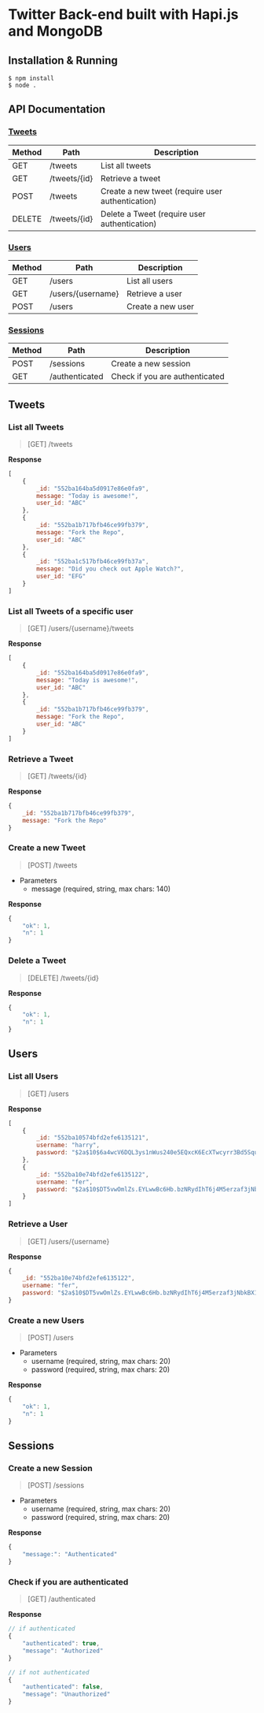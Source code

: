 # Twitter Back-end built with Hapi.js and MongoDB

## Installation & Running

```
$ npm install
$ node .
```

## API Documentation

### [Tweets](#tweets)
| Method | Path | Description |
|---|---|---|
| GET | /tweets | List all tweets |
| GET | /tweets/{id} | Retrieve a tweet |
| POST | /tweets | Create a new tweet (require user authentication) |
| DELETE | /tweets/{id} | Delete a Tweet (require user authentication) |

### [Users](#users)
| Method | Path | Description |
|---|---|---|
| GET | /users | List all users |
| GET | /users/{username} | Retrieve a user |
| POST | /users | Create a new user |

### [Sessions](#sessions)
| Method | Path | Description |
|---|---|---|
| POST | /sessions | Create a new session |
| GET | /authenticated | Check if you are authenticated |


<a name="tweets"></a>
## Tweets
### List all Tweets

> [GET] /tweets

**Response**
```js
[
    {
        _id: "552ba164ba5d0917e86e0fa9",
        message: "Today is awesome!",
        user_id: "ABC"
    },
    {
        _id: "552ba1b717bfb46ce99fb379",
        message: "Fork the Repo",
        user_id: "ABC"
    },
    {
        _id: "552ba1c517bfb46ce99fb37a",
        message: "Did you check out Apple Watch?",
        user_id: "EFG"
    }
]
```

### List all Tweets of a specific user

> [GET] /users/{username}/tweets

**Response**
```js
[
    {
        _id: "552ba164ba5d0917e86e0fa9",
        message: "Today is awesome!",
        user_id: "ABC"
    },
    {
        _id: "552ba1b717bfb46ce99fb379",
        message: "Fork the Repo",
        user_id: "ABC"
    }
]
```

### Retrieve a Tweet
> [GET] /tweets/{id}

**Response**
```js
{
    _id: "552ba1b717bfb46ce99fb379",
    message: "Fork the Repo"
}
```

### Create a new Tweet
> [POST] /tweets

- Parameters
    - message (required, string, max chars: 140)

**Response**
```js
{
    "ok": 1,
    "n": 1
}
```

### Delete a Tweet
> [DELETE] /tweets/{id}

**Response**
```js
{
    "ok": 1,
    "n": 1
}
```

<a name="users"></a>
## Users

### List all Users
> [GET] /users

**Response**
```js
[
    {
        _id: "552ba10574bfd2efe6135121",
        username: "harry",
        password: "$2a$10$6a4wcV6DQL3ys1nWus240e5EQxcK6EcXTwcyrr3Bd5Squelayf/5W"
    },
    {
        _id: "552ba10e74bfd2efe6135122",
        username: "fer",
        password: "$2a$10$DT5vwOmlZs.EYLwwBc6Hb.bzNRydIhT6j4M5erzaf3jNbkBX1a/.e"
    }
]
```

### Retrieve a User
> [GET] /users/{username}

**Response**
```js
{
    _id: "552ba10e74bfd2efe6135122",
    username: "fer",
    password: "$2a$10$DT5vwOmlZs.EYLwwBc6Hb.bzNRydIhT6j4M5erzaf3jNbkBX1a/.e"
}
```

### Create a new Users
> [POST] /users

- Parameters
    - username (required, string, max chars: 20)
    - password (required, string, max chars: 20)

**Response**
```js
{
    "ok": 1,
    "n": 1
}
```

<a name="sessions"></a>
## Sessions

### Create a new Session
> [POST] /sessions
 
- Parameters
    - username (required, string, max chars: 20)
    - password (required, string, max chars: 20)

**Response**
```js
{
    "message:": "Authenticated"
}
```

### Check if you are authenticated
> [GET] /authenticated

**Response**
```js
// if authenticated
{
    "authenticated": true,
    "message": "Authorized"
}

// if not authenticated
{
    "authenticated": false,
    "message": "Unauthorized"
}
```